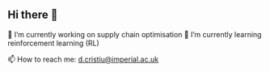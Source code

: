 ## Hi there 👋

🔭 I’m currently working on supply chain optimisation
🌱 I’m currently learning reinforcement learning (RL)

📫 How to reach me: d.cristiu@imperial.ac.uk


<!--
**dcristiu/dcristiu** is a ✨ _special_ ✨ repository because its `README.md` (this file) appears on your GitHub profile.

Here are some ideas to get you started:

- 🔭 I’m currently working on ...
- 🌱 I’m currently learning ...
- 👯 I’m looking to collaborate on ...
- 🤔 I’m looking for help with ...
- 💬 Ask me about ...
- 📫 How to reach me: ...
- 😄 Pronouns: ...
- ⚡ Fun fact: ...
-->
